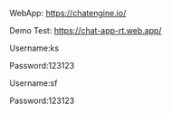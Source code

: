 WebApp: https://chatengine.io/

Demo Test: https://chat-app-rt.web.app/

Username:ks

Password:123123

Username:sf

Password:123123
